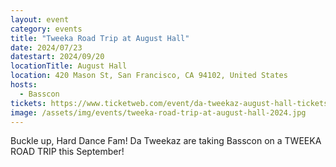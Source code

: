 ```yaml
---
layout: event
category: events
title: "Tweeka Road Trip at August Hall"
date: 2024/07/23
datestart: 2024/09/20
locationTitle: August Hall
location: 420 Mason St, San Francisco, CA 94102, United States
hosts:
  - Basscon
tickets: https://www.ticketweb.com/event/da-tweekaz-august-hall-tickets/13693033
image: /assets/img/events/tweeka-road-trip-at-august-hall-2024.jpg
---
```


Buckle up, Hard Dance Fam! Da Tweekaz are taking Basscon on a TWEEKA ROAD TRIP this September!
